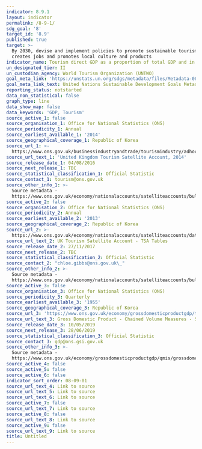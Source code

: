 ```yaml
---
indicator: 8.9.1
layout: indicator
permalink: /8-9-1/
sdg_goal: '8'
target_id: '8.9'
published: true
target: >-
  By 2030, devise and implement policies to promote sustainable tourism that
  creates jobs and promotes local culture and products
indicator_name: Tourism direct GDP as a proportion of total GDP and in growth rate
un_designated_tier: II
un_custodian_agency: World Tourism Organization (UNTWO)
goal_meta_link: 'https://unstats.un.org/sdgs/metadata/files/Metadata-08-09-01.pdf'
goal_meta_link_text: United Nations Sustainable Development Goals Metadata (PDF 526 KB)
reporting_status: notstarted
data_non_statistical: false
graph_type: line
data_show_map: false
data_keywords: 'GDP, Tourism'
source_active_1: false
source_organisation_1: Office for National Statistics (ONS)
source_periodicity_1: Annual
source_earliest_available_1: '2014'
source_geographical_coverage_1: Republic of Korea
source_url_1: >-
  https://www.ons.gov.uk/businessindustryandtrade/tourismindustry/adhocs/005978unitedkingdomtourismsatelliteaccount2014
source_url_text_1: 'United Kingdom Tourism Satellite Account, 2014'
source_release_date_1: 04/08/2016
source_next_release_1: TBC
source_statistical_classification_1: Official Statistic
source_contact_1: tourism@ons.gov.uk
source_other_info_1: >-
  Source metadata -
  https://www.ons.gov.uk/economy/nationalaccounts/satelliteaccounts/bulletins/uktourismsatelliteaccountuktsa/2013
source_active_2: false
source_organisation_2: Office for National Statistics (ONS)
source_periodicity_2: Annual
source_earliest_available_2: '2013'
source_geographical_coverage_2: Republic of Korea
source_url_2: >-
  https://www.ons.gov.uk/economy/nationalaccounts/satelliteaccounts/datasets/uktourismsatelliteaccounttsatables
source_url_text_2: UK Tourism Satellite Account - TSA Tables
source_release_date_2: 27/11/2017
source_next_release_2: TBC
source_statistical_classification_2: Official Statistic
source_contact_2: "chloe.gibbs@ons.gov.uk\_"
source_other_info_2: >-
  Source metadata -
  https://www.ons.gov.uk/economy/nationalaccounts/satelliteaccounts/bulletins/uktourismsatelliteaccountuktsa/2013
source_active_3: false
source_organisation_3: Office for National Statistics (ONS)
source_periodicity_3: Quarterly
source_earliest_available_3: '1955'
source_geographical_coverage_3: Republic of Korea
source_url_3: 'https://www.ons.gov.uk/economy/grossdomesticproductgdp/timeseries/abmi/pn2'
source_url_text_3: Gross Domestic Product - Chained Volume Measures - Seasonally Adjusted £m
source_release_date_3: 10/05/2019
source_next_release_3: 28/06/2019
source_statistical_classification_3: Official Statistic
source_contact_3: gdp@ons.gsi.gov.uk
source_other_info_3: >-
  Source metadata -
  https://www.ons.gov.uk/economy/grossdomesticproductgdp/qmis/grossdomesticproductgdpqmi
source_active_4: false
source_active_5: false
source_active_6: false
indicator_sort_order: 08-09-01
source_url_text_4: Link to source
source_url_text_5: Link to source
source_url_text_6: Link to source
source_active_7: false
source_url_text_7: Link to source
source_active_8: false
source_url_text_8: Link to source
source_active_9: false
source_url_text_9: Link to source
title: Untitled
---
```

